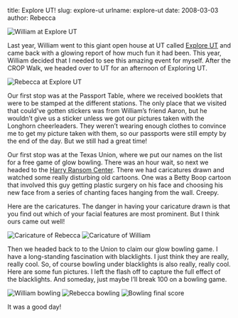 title: Explore UT!
slug: explore-ut
urlname: explore-ut
date: 2008-03-03
author: Rebecca

<img src="{static}/images/2008-03-01-explore-ut-01.jpg" alt="William at Explore UT" class="img-fluid" />

Last year, William went to this giant open house at UT called [Explore UT][a]
and came back with a glowing report of how much fun it had been. This year,
William decided that I needed to see this amazing event for myself. After the
CROP Walk, we headed over to UT for an afternoon of Exploring UT.

<img src="{static}/images/2008-03-01-explore-ut-02.jpg" alt="Rebecca at Explore UT" class="img-fluid" />

Our first stop was at the Passport Table, where we received booklets that were
to be stamped at the different stations. The only place that we visited that
could&#x02bc;ve gotten stickers was from William&#x02bc;s friend Aaron, but he
wouldn&#x02bc;t give us a sticker unless we got our pictures taken with the
Longhorn cheerleaders. They weren&#x02bc;t wearing enough clothes to convince me
to get my picture taken with them, so our passports were still empty by the end
of the day. But we still had a great time!

Our first stop was at the Texas Union, where we put our names on the list for a
free game of glow bowling. There was an hour wait, so next we headed to the
[Harry Ransom Center][b]. There we had caricatures drawn and watched some really
disturbing old cartoons. One was a Betty Boop cartoon that involved this guy
getting plastic surgery on his face and choosing his new face from a series of
chanting faces hanging from the wall. Creepy.

Here are the caricatures. The danger in having your caricature drawn is that you
find out which of your facial features are most prominent. But I think ours came
out well!

<img src="{static}/images/2008-03-01-explore-ut-03.jpg" alt="Caricature of Rebecca" class="img-fluid" />

<img src="{static}/images/2008-03-01-explore-ut-04.jpg" alt="Caricature of William" class="img-fluid" />

Then we headed back to to the Union to claim our glow bowling game. I have a
long-standing fascination with blacklights. I just think they are really, really
cool. So, of course bowling under blacklights is also really, really cool. Here
are some fun pictures. I left the flash off to capture the full effect of the
blacklights. And someday, just maybe I&#x02bc;ll break 100 on a bowling game.

<img src="{static}/images/2008-03-01-explore-ut-05.jpg" alt="William bowling" class="img-fluid" />

<img src="{static}/images/2008-03-01-explore-ut-06.jpg" alt="Rebecca bowling" class="img-fluid" />

<img src="{static}/images/2008-03-01-explore-ut-07.jpg" alt="Bowling final score" class="img-fluid" />

It was a good day!

[a]: https://exploreut.utexas.edu/
[b]: https://www.hrc.utexas.edu/
